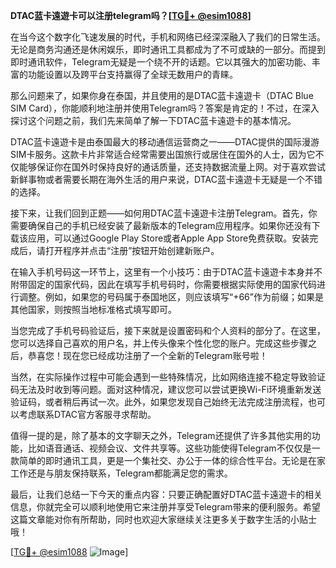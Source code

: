**DTAC蓝卡遠遊卡可以注册telegram吗？[[TG💪+ @esim1088](https://t.me/s/esim1088)]**

在当今这个数字化飞速发展的时代，手机和网络已经深深融入了我们的日常生活。无论是商务沟通还是休闲娱乐，即时通讯工具都成为了不可或缺的一部分。而提到即时通讯软件，Telegram无疑是一个绕不开的话题。它以其强大的加密功能、丰富的功能设置以及跨平台支持赢得了全球无数用户的青睐。

那么问题来了，如果你身在泰国，并且使用的是DTAC蓝卡遠遊卡（DTAC Blue SIM Card），你能顺利地注册并使用Telegram吗？答案是肯定的！不过，在深入探讨这个问题之前，我们先来简单了解一下DTAC蓝卡遠遊卡的基本情况。

DTAC蓝卡遠遊卡是由泰国最大的移动通信运营商之一——DTAC提供的国际漫游SIM卡服务。这款卡片非常适合经常需要出国旅行或居住在国外的人士，因为它不仅能够保证你在国外时保持良好的通话质量，还支持数据流量上网。对于喜欢尝试新鲜事物或者需要长期在海外生活的用户来说，DTAC蓝卡遠遊卡无疑是一个不错的选择。

接下来，让我们回到正题——如何用DTAC蓝卡遠遊卡注册Telegram。首先，你需要确保自己的手机已经安装了最新版本的Telegram应用程序。如果你还没有下载该应用，可以通过Google Play Store或者Apple App Store免费获取。安装完成后，请打开程序并点击“注册”按钮开始创建新账户。

在输入手机号码这一环节上，这里有一个小技巧：由于DTAC蓝卡遠遊卡本身并不附带固定的国家代码，因此在填写手机号码时，你需要根据实际使用的国家代码进行调整。例如，如果您的号码属于泰国地区，则应该填写“+66”作为前缀；如果是其他国家，则按照当地标准格式填写即可。

当您完成了手机号码验证后，接下来就是设置密码和个人资料的部分了。在这里，您可以选择自己喜欢的用户名，并上传头像来个性化您的账户。完成这些步骤之后，恭喜您！现在您已经成功注册了一个全新的Telegram账号啦！

当然，在实际操作过程中可能会遇到一些特殊情况，比如网络连接不稳定导致验证码无法及时收到等问题。面对这种情况，建议您可以尝试更换Wi-Fi环境重新发送验证码，或者稍后再试一次。此外，如果您发现自己始终无法完成注册流程，也可以考虑联系DTAC官方客服寻求帮助。

值得一提的是，除了基本的文字聊天之外，Telegram还提供了许多其他实用的功能，比如语音通话、视频会议、文件共享等。这些功能使得Telegram不仅仅是一款简单的即时通讯工具，更是一个集社交、办公于一体的综合性平台。无论是在家工作还是与朋友保持联系，Telegram都能满足您的需求。

最后，让我们总结一下今天的重点内容：只要正确配置好DTAC蓝卡遠遊卡的相关信息，你就完全可以顺利地使用它来注册并享受Telegram带来的便利服务。希望这篇文章能对你有所帮助，同时也欢迎大家继续关注更多关于数字生活的小贴士哦！

[[TG💪+ @esim1088](https://t.me/s/esim1088) ![Image](https://i.postimg.cc/4NQfJmqS/Snipaste-2025-05-13-00-14-12.png)]